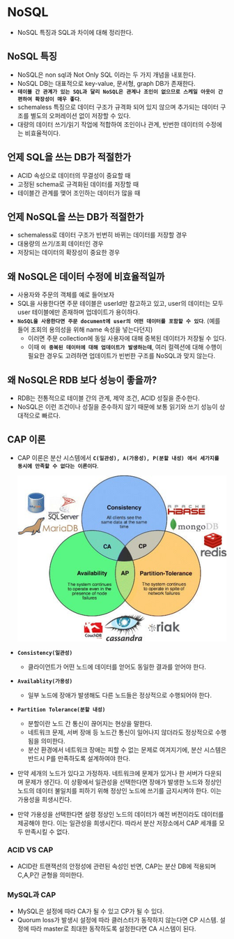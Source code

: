 # NoSQL

- NoSQL 특징과 SQL과 차이에 대해 정리한다.

## NoSQL 특징

- NoSQL은 non sql과 Not Only SQL 이라는 두 가지 개념을 내포한다.
- NoSQL DB는 대표적으로 key-value, 문서형, graph DB가 존재한다.
- **`테이블 간 관계가 있는 SQL과 달리 NoSQL은 관계나 조인이 없으므로 스케일 아웃이 간편하여 확장성이 매우 좋다`**.
- schemaless 특징으로 데이터 구조가 규격화 되어 있지 않으며 추가되는 데이터 구조를 별도의 오퍼레이션 없이 저장할 수 있다.
- 대량의 데이터 쓰기/읽기 작업에 적합하여 조인이나 관계, 빈번한 데이터의 수정에는 비효율적이다.

## 언제 SQL을 쓰는 DB가 적절한가

- ACID 속성으로 데이터의 무결성이 중요할 때
- 고정된 schema로 규격화된 데이터를 저장할 때
- 테이블간 관계를 맺어 조인하는 데이터가 많을 때

## 언제 NoSQL을 쓰는 DB가 적절한가

- schemaless로 데이터 구조가 빈번히 바뀌는 데이터를 저장할 경우
- 대용량의 쓰기/조회 데이터인 경우
- 저장되는 데이터의 확장성이 중요한 경우

## 왜 NoSQL은 데이터 수정에 비효율적일까

- 사용자와 주문의 객체를 예로 들어보자
- SQL을 사용한다면 주문 테이블은 userId만 참고하고 있고, user의 데이터는 모두 user 테이블에만 존재하며 업데이트가 용이하다.
- **`NoSQL을 사용한다면 주문 document에 user의 어떤 데이터를 포함할 수 있다`**. (예를 들어 조회의 용의성을 위해 name 속성을 넣는다던지)
  - 이러면 주문 collection에 동일 사용자에 대해 중복된 데이터가 저장될 수 있다.
  - 이때 **`이 중복된 데이터에 대해 업데이트가 발생하는데`**, 여러 컬렉션에 대해 수행이 필요한 경우도 고려하면 업데이트가 빈번한 구조를 NoSQL과 맞지 않는다.

## 왜 NoSQL은 RDB 보다 성능이 좋을까?

- RDB는 전통적으로 테이블 간의 관계, 제약 조건, ACID 성질을 준수한다.
- NoSQL은 이런 조건이나 성질을 준수하지 않기 때문에 보통 읽기와 쓰기 성능이 상대적으로 빠르다.

## CAP 이론

- CAP 이론은 분산 시스템에서 **`C(일관성), A(가용성), P(분할 내성) 에서 세가지를 동시에 만족할 수 없다는 이론이다`**.

  <img src="https://github.com/programmer-sjk/TIL/blob/main/images/db/nosql/cap.png" width="600">

- **`Consistency(일관성)`**
  - 클라이언트가 어떤 노드에 데이터를 얻어도 동일한 결과를 얻어야 한다.
- **`Availablity(가용성)`**
  - 일부 노드에 장애가 발생해도 다른 노드들은 정상적으로 수행되어야 한다.
- **`Partition Tolerance(분할 내성)`**
  - 분할이란 노드 간 통신이 끊어지는 현상을 말한다.
  - 네트워크 문제, 서버 장애 등 노드간 통신이 일어나지 않더라도 정상적으로 수행됨을 의미한다.
  - 분산 환경에서 네트워크 장애는 피할 수 없는 문제로 여겨지기에, 분산 시스템은 반드시 P를 만족하도록 설계하여야 한다.
- 만약 세개의 노드가 있다고 가정하자. 네트워크에 문제가 있거나 한 서버가 다운되며 문제가 생긴다. 이 상황에서 일관성을 선택한다면 장애가 발생한 노드와 정상인 노드의 데이터 불일치를 피하기 위해 정상인 노드에 쓰기를 금지시켜야 한다. 이는 가용성을 희생시킨다.
- 만약 가용성을 선택한다면 설령 정상인 노드의 데이터가 예전 버전이라도 데이터를 제공해야 한다. 이는 일관성을 희생시킨다. 따라서 분산 저장소에서 CAP 세개를 모두 만족시킬 수 없다.

### ACID VS CAP

- ACID란 트랜잭션의 안정성에 관련된 속성인 반면, CAP는 분산 DB에 적용되며 C,A,P간 균형을 의미한다.

### MySQL과 CAP

- MySQL은 설정에 따라 CA가 될 수 있고 CP가 될 수 있다.
- Quorum loss가 발생시 설정에 따라 클러스터가 동작하지 않는다면 CP 시스템. 설정에 따라 master로 최대한 동작하도록 설정한다면 CA 시스템이 된다.
